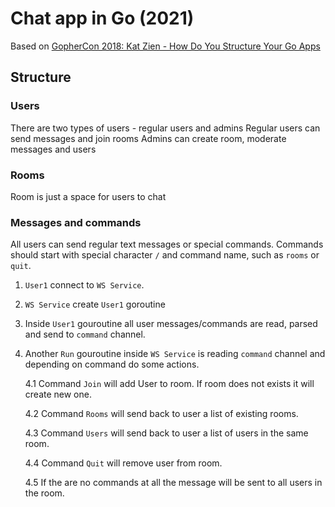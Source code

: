 # Chat app in Go (2021)

Based on [GopherCon 2018: Kat Zien - How Do You Structure Your Go Apps](https://www.youtube.com/watch?v=oL6JBUk6tj0)
## Structure

### Users
There are two types of users - regular users and admins
Regular users can send messages and join rooms
Admins can create room, moderate messages and users

### Rooms
Room is just a space for users to chat

### Messages and commands
All users can send regular text messages or special commands.
Commands should start with special character `/` and command name, such as `rooms` or `quit`.

1. `User1` connect to `WS Service`.

2. `WS Service` create `User1` goroutine

3. Inside `User1` gouroutine all user messages/commands are read, parsed and send to `command` channel.

4. Another `Run` gouroutine inside `WS Service` is reading `command` channel and depending on command do some actions.

    4.1 Command `Join` will add User to room. If room does not exists it will create new one.

    4.2 Command `Rooms` will send back to user a list of existing rooms.

    4.3 Command `Users` will send back to user a list of users in the same room.

    4.4 Command `Quit` will remove user from room.

    4.5 If the are no commands at all the message will be sent to all users in the room.
